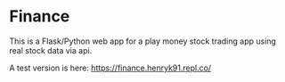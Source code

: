 # Finance

This is a Flask/Python web app for a play money stock trading app using real stock data via api.

A test version is here: https://finance.henryk91.repl.co/